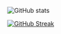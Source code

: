 ![GitHub stats](https://github-readme-stats.vercel.app/api?username=bram1903&show_icons=true&theme=dark&count_private=true&hide=javascript)

[![GitHub Streak](http://github-readme-streak-stats.herokuapp.com?user=Bram1903&theme=dark&hide_border=true&date_format=j%20M%5B%20Y%5D)](https://git.io/streak-stats)
